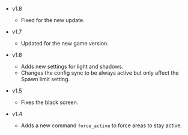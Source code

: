 - v1.8
  - Fixed for the new update.

- v1.7
  - Updated for the new game version.

- v1.6
  - Adds new settings for light and shadows.
  - Changes the config sync to be always active but only affect the Spawn limit setting.

- v1.5
  - Fixes the black screen.

- v1.4
  - Adds a new command `force_active` to force areas to stay active.
